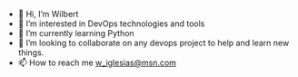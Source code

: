 - 👋 Hi, I’m Wilbert
- 👀 I’m interested in DevOps technologies and tools
- 🌱 I’m currently learning Python
- 💞️ I’m looking to collaborate on any devops project to help and learn new things.
- 📫 How to reach me w_iglesias@msn.com

<!---
LaTola/LaTola is a ✨ special ✨ repository because its `README.md` (this file) appears on your GitHub profile.
You can click the Preview link to take a look at your changes.
--->
